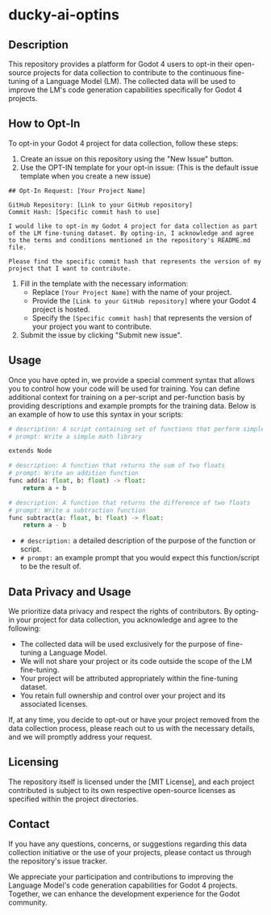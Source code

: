 # ducky-ai-optins
## Description

This repository provides a platform for Godot 4 users to opt-in their open-source projects for data collection to contribute to the continuous fine-tuning of a Language Model (LM). The collected data will be used to improve the LM's code generation capabilities specifically for Godot 4 projects.

## How to Opt-In

To opt-in your Godot 4 project for data collection, follow these steps:

1. Create an issue on this repository using the "New Issue" button.
2. Use the OPT-IN template for your opt-in issue: (This is the default issue template when you create a new issue)

```
## Opt-In Request: [Your Project Name]

GitHub Repository: [Link to your GitHub repository]
Commit Hash: [Specific commit hash to use]

I would like to opt-in my Godot 4 project for data collection as part of the LM fine-tuning dataset. By opting-in, I acknowledge and agree to the terms and conditions mentioned in the repository's README.md file.

Please find the specific commit hash that represents the version of my project that I want to contribute.

```

1. Fill in the template with the necessary information:
    - Replace `[Your Project Name]` with the name of your project.
    - Provide the `[Link to your GitHub repository]` where your Godot 4 project is hosted.
    - Specify the `[Specific commit hash]` that represents the version of your project you want to contribute.
2. Submit the issue by clicking "Submit new issue".

## Usage

Once you have opted in, we provide a special comment syntax that allows you to control how your code will be used for training. 
You can define additional context for training on a per-script and per-function basis by providing descriptions and example prompts for the training data. 
Below is an example of how to use this syntax in your scripts:

```python
# description: A script containing set of functions that perform simple mathmatical operations
# prompt: Write a simple math library

extends Node

# description: A function that returns the sum of two floats
# prompt: Write an addition function
func add(a: float, b: float) -> float:
	return a + b

# description: A function that returns the difference of two floats
# prompt: Write a subtraction function
func subtract(a: float, b: float) -> float:
	return a - b
```

- `# description:`  a detailed description of the purpose of the function or script.
- `# prompt:`  an example prompt that you would expect this function/script to be the result of.

## Data Privacy and Usage

We prioritize data privacy and respect the rights of contributors. By opting-in your project for data collection, you acknowledge and agree to the following:

- The collected data will be used exclusively for the purpose of fine-tuning a Language Model.
- We will not share your project or its code outside the scope of the LM fine-tuning.
- Your project will be attributed appropriately within the fine-tuning dataset.
- You retain full ownership and control over your project and its associated licenses.

If, at any time, you decide to opt-out or have your project removed from the data collection process, please reach out to us with the necessary details, and we will promptly address your request.

## Licensing

The repository itself is licensed under the [MIT License], and each project contributed is subject to its own respective open-source licenses as specified within the project directories.

## Contact

If you have any questions, concerns, or suggestions regarding this data collection initiative or the use of your projects, please contact us through the repository's issue tracker.

We appreciate your participation and contributions to improving the Language Model's code generation capabilities for Godot 4 projects. Together, we can enhance the development experience for the Godot community.
